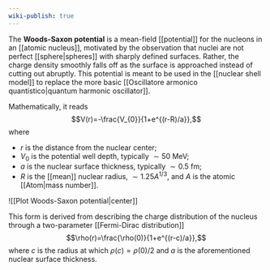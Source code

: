 ```yaml
---
wiki-publish: true
---
```

The **Woods-Saxon potential** is a mean-field [[potential]] for the nucleons in an [[atomic nucleus]], motivated by the observation that nuclei are not perfect [[sphere|spheres]] with sharply defined surfaces. Rather, the charge density smoothly falls off as the surface is approached instead of cutting out abruptly. This potential is meant to be used in the [[nuclear shell model]] to replace the more basic [[Oscillatore armonico quantistico|quantum harmonic oscillator]].

Mathematically, it reads
$$V(r)=-\frac{V_{0}}{1+e^{(r-R)/a}},$$
where
- $r$ is the distance from the nuclear center;
- $V_{0}$ is the potential well depth, typically $\sim50\text{ MeV}$;
- $a$ is the nuclear surface thickness, typically $\sim0.5\text{ fm}$;
- $R$ is the [[mean]] nuclear radius, $\sim1.25A^{1/3}$, and $A$ is the atomic [[Atom|mass number]].

![[Plot Woods-Saxon potential|center]]

This form is derived from describing the charge distribution of the nucleus through a two-parameter [[Fermi-Dirac distribution]]
$$\rho(r)=\frac{\rho(0)}{1+e^{(r-c)/a}},$$
where $c$ is the radius at which $\rho(c)=\rho(0)/2$ and $a$ is the aforementioned nuclear surface thickness.